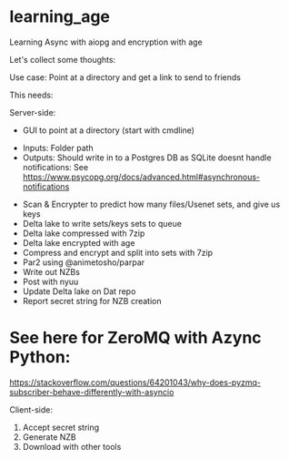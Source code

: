 # learning_age

Learning Async with aiopg and encryption with age

Let's collect some thoughts:

Use case: Point at a directory and get a link to send to friends

This needs:

Server-side:
* GUI to point at a directory (start with cmdline)
- Inputs: Folder path
- Outputs: Should write in to a Postgres DB as SQLite doesnt handle notifications:
    See https://www.psycopg.org/docs/advanced.html#asynchronous-notifications
* Scan & Encrypter to predict how many files/Usenet sets, and give us keys
* Delta lake to write sets/keys sets to queue
* Delta lake compressed with 7zip
* Delta lake encrypted with age
* Compress and encrypt and split into sets with 7zip
* Par2 using @animetosho/parpar
* Write out NZBs
* Post with nyuu
* Update Delta lake on Dat repo
* Report secret string for NZB creation

# See here for ZeroMQ with Azync Python:
https://stackoverflow.com/questions/64201043/why-does-pyzmq-subscriber-behave-differently-with-asyncio

Client-side:
1. Accept secret string
2. Generate NZB
3. Download with other tools